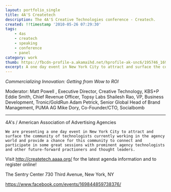 ```yaml
---
layout: portfolio_single
title: 4A'S Createtech
description: The 4A'S Creative Technologies conference - Createch.
created: !!timestamp '2010-05-26 07:29:30'
tags:
    - 4as
    - createch
    - speaking
    - conference
    - panel
category: work
thumb: https://fbcdn-profile-a.akamaihd.net/hprofile-ak-snc6/195746_169844859738376_5522701_n.jpg
excerpt: A one day event in New York City to attract and surface the community of technologists currently working in the agency world and provide a chance for this community to connect and participate in some great sessions with prominent agency technologists and other future-forward practioners and thought leaders.
---
```


_Commercializing Innovation: Getting from Wow to ROI_

Moderator: Matt Powell , Executive Director, Creative Technology, KBS+P
Eddie Smith, Chief Revenue Officer, Topsy Labs 
Shailesh Rao, VP, Business Development, Tronic/GoldRun
Adam Petrick, Senior Global Head of Brand Management, PUMA AG
Mike Dory, Co-Founder/CTO, Socialbomb

---

4A's / American Association of Advertising Agencies


    We are presenting a one day event in New York City to attract and surface the community of technologists currently working in the agency world and provide a chance for this community to connect and participate in some great sessions with prominent agency technologists and other future-forward practioners and thought leaders.

Visit http://createtech.aaaa.org/ for the latest agenda information and to register online!

The Sentry Center
730 Third Avenue, New York, NY

https://www.facebook.com/events/169844859738376/

